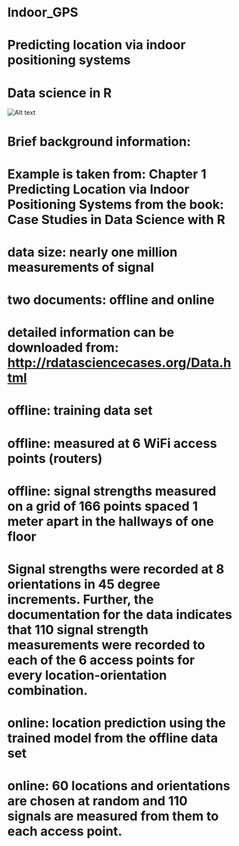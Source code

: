 # Indoor_GPS
# Predicting location via indoor positioning systems
# Data science in R
![Alt text](relative/path/to/img.jpg?raw=true "Title")



# Brief background information:
# Example is taken from: Chapter 1 Predicting Location via Indoor Positioning Systems from the book: Case Studies in Data Science with R

# data size: nearly one million measurements of signal
# two documents: offline and online

# detailed information can be downloaded from: http://rdatasciencecases.org/Data.html

# offline: training data set
# offline: measured at 6 WiFi access points (routers)
# offline: signal strengths measured on a grid of 166 points spaced 1 meter apart in the hallways of one floor
# Signal strengths were recorded at 8 orientations in 45 degree increments. Further, the documentation for the data indicates that 110 signal strength measurements were recorded to each of the 6 access points for every location-orientation combination.

# online: location prediction using the trained model from the offline data set
# online: 60 locations and orientations are chosen at random and 110 signals are measured from them to each access point.
